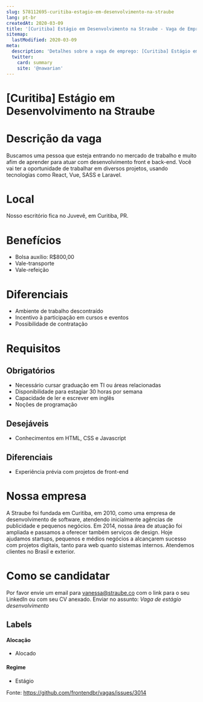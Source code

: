 ```yaml
---
slug: 578112695-curitiba-estagio-em-desenvolvimento-na-straube
lang: pt-br
createdAt: 2020-03-09
title: '[Curitiba] Estágio em Desenvolvimento na Straube - Vaga de Emprego'
sitemap:
  lastModified: 2020-03-09
meta:
  description: 'Detalhes sobre a vaga de emprego: [Curitiba] Estágio em Desenvolvimento na Straube'
  twitter:
    card: summary
    site: '@nawarian'
---
```


# [Curitiba] Estágio em Desenvolvimento na Straube

# Descrição da vaga

Buscamos uma pessoa que esteja entrando no mercado de trabalho e muito afim de aprender para atuar com desenvolvimento front e back-end. Você vai ter a oportunidade de trabalhar em diversos projetos, usando tecnologias como React, Vue, SASS e Laravel.

# Local

Nosso escritório fica no Juvevê, em Curitiba, PR.

# Benefícios

* Bolsa auxílio: R$800,00
* Vale-transporte
* Vale-refeição

# Diferenciais

* Ambiente de trabalho descontraído
* Incentivo à participação em cursos e eventos
* Possibilidade de contratação

# Requisitos

## Obrigatórios

* Necessário cursar graduação em TI ou áreas relacionadas
* Disponibilidade para estagiar 30 horas por semana
* Capacidade de ler e escrever em inglês
* Noções de programação

## Desejáveis

* Conhecimentos em HTML, CSS e Javascript

## Diferenciais

* Experiência prévia com projetos de front-end

# Nossa empresa

A Straube foi fundada em Curitiba, em 2010, como uma empresa de desenvolvimento de software, atendendo inicialmente agências de publicidade e pequenos negócios. Em 2014, nossa área de atuação foi ampliada e passamos a oferecer também serviços de design. Hoje ajudamos startups, pequenos e médios negócios a alcançarem sucesso com projetos digitais, tanto para web quanto sistemas internos. Atendemos clientes no Brasil e exterior.

# Como se candidatar

Por favor envie um email para vanessa@straube.co com o link para o seu LinkedIn ou com seu CV anexado. Enviar no assunto: *Vaga de estágio desenvolvimento*

## Labels

#### Alocação
- Alocado

#### Regime
- Estágio


Fonte: https://github.com/frontendbr/vagas/issues/3014